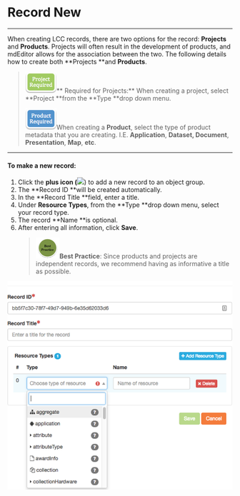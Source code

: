 # Record New

---

When creating LCC records, there are two options for the record: **Projects** and **Products**. Projects will often result in the development of products, and mdEditor allows for the association between the two. The following details how to create both **Projects **and **Products**.

> ![](/assets/project_required_small.png)** Required for Projects:** When creating a project, select **Project **from the **Type **drop down menu.
>
> ![](/assets/product_required_small.png)When creating a **Product**, select the type of product metadata that you are creating. I.E. **Application**, **Dataset, Document**, **Presentation**, **Map**, **etc**.

---

#### **To make a new record:**

1. Click the **plus icon \(**![](https://adiwg.gitbooks.io/mdeditor/content/v/0f34b4eb41e0ced01c4c34b14a8fee12e2e03b05/assets/symbol_plus_16.png)\) to add a new record to an object group.
2. The **Record ID **will be created automatically.
3. In the **Record Title **field, enter a title.
4. Under **Resource Types**, from the **Type **drop down menu, select your record type.
5. The record **Name **is optional.
6. After entering all information, click **Save**.  
   > ![](/assets/best_practice_small.png)**Best Practice**: Since products and projects are independent records, we recommend having as informative a title as possible.

![](/assets/d77960d1-4323-475a-ac06-83d11a45d67f.png)

